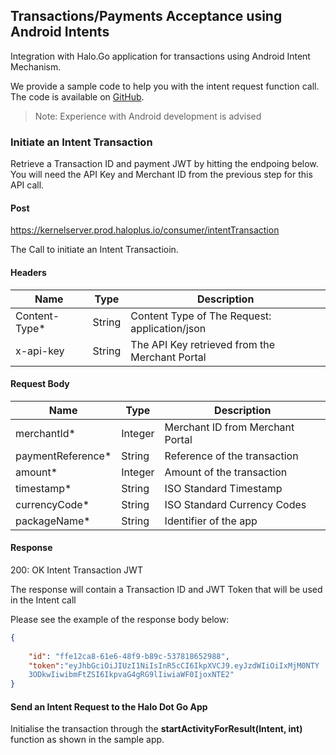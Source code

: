 
## Transactions/Payments Acceptance using Android Intents

Integration with Halo.Go application for transactions using Android Intent Mechanism.

We provide a sample code to help you with the intent request function call. The code is available on [GitHub](https://github.com/).

>   Note: Experience with Android development is advised

### Initiate an Intent Transaction

Retrieve a Transaction ID and payment JWT by hitting the endpoing below. You will need the API Key and Merchant
ID from the previous step for this API call.

#### Post

https://kernelserver.prod.haloplus.io/consumer/intentTransaction

The Call to initiate an Intent Transactioin.

#### Headers

| Name |Type | Description |
| ----------- | ----------- |-------------|
| Content-Type* | String | Content Type of The Request: application/json|
| x-api-key| String | The API Key retrieved from the Merchant Portal|

#### Request Body

| Name |Type | Description |
| ----------- | ----------- |-------------|
| merchantId* | Integer | Merchant ID from Merchant Portal|
| paymentReference*| String | Reference of the transaction|
| amount* |Integer | Amount of the transaction|
| timestamp* | String | ISO Standard Timestamp |
| currencyCode* | String | ISO Standard Currency Codes |
| packageName* | String | Identifier of the app |

#### Response

200: OK Intent Transaction JWT

The response will contain a Transaction ID and JWT Token that will be used in the Intent call

Please see the example of the response body below:

```json
{
    
    "id": "ffe12ca8-61e6-48f9-b89c-537818652988",
    "token":"eyJhbGciOiJIUzI1NiIsInR5cCI6IkpXVCJ9.eyJzdWIiOiIxMjM0NTY
    3ODkwIiwibmFtZSI6IkpvaG4gRG9lIiwiaWF0IjoxNTE2"
}
```

#### Send an Intent Request to the Halo Dot Go App

Initialise the transaction through the **startActivityForResult(Intent, int)** function as shown in the sample app.